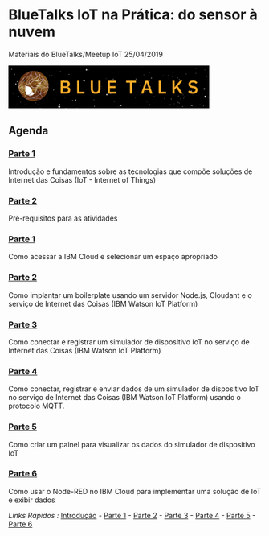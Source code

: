 # BlueTalks IoT na Prática: do sensor à nuvem
Materiais do BlueTalks/Meetup IoT 25/04/2019

<img src="https://github.com/cesariojr/iotmeetup/blob/master/bluetalks.png" width="400">

## Agenda

### [Parte 1](/content/intro.md)
Introdução e fundamentos sobre as tecnologias que compõe soluções de Internet das Coisas (IoT - Internet of Things)

### [Parte 2](prereq.md)
Pré-requisitos para as atividades

### [Parte 1](acesso.md)
Como acessar a IBM Cloud e selecionar um espaço apropriado

### [Parte 2](boilerplate.md)
Como implantar um boilerplate usando um servidor Node.js, Cloudant e o serviço de Internet das Coisas (IBM Watson IoT Platform)

### [Parte 3](connect.md)
Como conectar e registrar um simulador de dispositivo IoT no serviço de Internet das Coisas (IBM Watson IoT Platform)

### [Parte 4](device.md)
Como conectar, registrar e enviar dados de um simulador de dispositivo IoT no serviço de Internet das Coisas (IBM Watson IoT Platform) usando o protocolo MQTT.

### [Parte 5](view.md)
Como criar um painel para visualizar os dados do simulador de dispositivo IoT

### [Parte 6](nodered.md)
Como usar o Node-RED no IBM Cloud para implementar uma solução de IoT e exibir dados

*Links Rápidos :*
[Introdução](/intro.md) - [Parte 1](/prereq.md) - [Parte 2](/boilerplate.md) - [Parte 3](/connect.md) - [Parte 4](/device.md) - [Parte 5](/view.md) - [Parte 6](/nodered.md)
